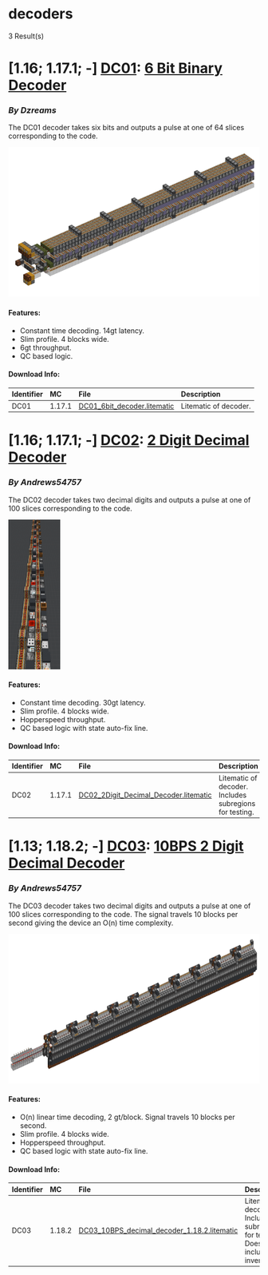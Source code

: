 # decoders
3 Result(s)

# [1.16; 1.17.1; -] [DC01](DC01%206%20Bit%20Binary%20Decoder): [6 Bit Binary Decoder](DC01%206%20Bit%20Binary%20Decoder/DC01_6_Bit_Decoder.pdf)
### *By Dzreams*

The DC01 decoder takes six bits and outputs a pulse at one of 64 slices corresponding to the code.

<img src="DC01%206%20Bit%20Binary%20Decoder/6bit.png?raw=1" height="300px">

#### Features:
- Constant time decoding. 14gt latency.
- Slim profile. 4 blocks wide.
- 6gt throughput.
- QC based logic.

#### Download Info:
|Identifier   | MC       | File                                                                                                 | Description            |
|------------ |:-------- |:---------------------------------------------------------------------------------------------------- |:-----------------------|
|DC01         | 1.17.1   | [DC01_6bit_decoder.litematic](DC01%206%20Bit%20Binary%20Decoder/DC01_6bit_decoder.litematic?raw=1)   | Litematic of decoder.  |



# [1.16; 1.17.1; -] [DC02](DC02%202%20Digit%20Decimal%20Decoder): [2 Digit Decimal Decoder](DC02%202%20Digit%20Decimal%20Decoder/DC02_2_Digit_Decimal_Decoder.pdf)
### *By Andrews54757*

The DC02 decoder takes two decimal digits and outputs a pulse at one of 100 slices corresponding to the code.

<img src="DC02%202%20Digit%20Decimal%20Decoder/decoderfront.png?raw=1" height="300px">

#### Features:
- Constant time decoding. 30gt latency.
- Slim profile. 4 blocks wide.
- Hopperspeed throughput.
- QC based logic with state auto-fix line.

#### Download Info:
|Identifier   | MC       | File                                                                                                                        | Description                                             |
|------------ |:-------- |:--------------------------------------------------------------------------------------------------------------------------- |:--------------------------------------------------------|
|DC02         | 1.17.1   | [DC02_2Digit_Decimal_Decoder.litematic](DC02%202%20Digit%20Decimal%20Decoder/DC02_2Digit_Decimal_Decoder.litematic?raw=1)   | Litematic of decoder. Includes subregions for testing.  |



# [1.13; 1.18.2; -] [DC03](DC03%2010BPS%202%20Digit%20Decimal%20Decoder): [10BPS 2 Digit Decimal Decoder](DC03%2010BPS%202%20Digit%20Decimal%20Decoder/DC03_10BPS_2_Digit_Decimal_Decoder.pdf)
### *By Andrews54757*

The DC03 decoder takes two decimal digits and outputs a pulse at one of 100 slices corresponding to the code. The signal travels 10 blocks per second giving the device an O(n) time complexity.

<img src="DC03%2010BPS%202%20Digit%20Decimal%20Decoder/bps.png?raw=1" height="300px">

#### Features:
- O(n) linear time decoding, 2 gt/block. Signal travels 10 blocks per second.
- Slim profile. 4 blocks wide.
- Hopperspeed throughput.
- QC based logic with state auto-fix line.

#### Download Info:
|Identifier   | MC       | File                                                                                                                                            | Description                                                                           |
|------------ |:-------- |:----------------------------------------------------------------------------------------------------------------------------------------------- |:--------------------------------------------------------------------------------------|
|DC03         | 1.18.2   | [DC03_10BPS_decimal_decoder_1.18.2.litematic](DC03%2010BPS%202%20Digit%20Decimal%20Decoder/DC03_10BPS_decimal_decoder_1.18.2.litematic?raw=1)   | Litematic of decoder. Includes subregions for testing. Does not include inventories.  |
